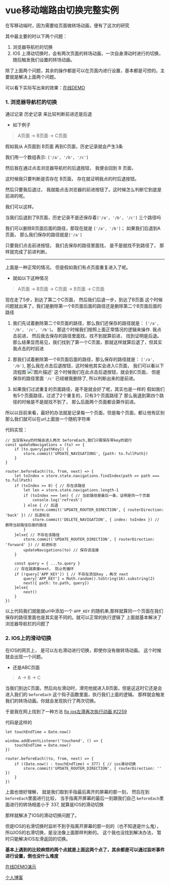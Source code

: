 # vue移动端路由切换完整实例

在写移动端时，因为需要给页面做转场动画，便有了这次的研究

其中最主要的时以下两个问题：

  1. 浏览器导航栏的切换
  2. IOS 上滑动切换时，会有两次页面的转场动画，一次自身滑动时进行的切换，随后触发我们设置的转场动画。

除了上面两个问题，其余的操作都是可以在页面内进行设置，基本都是可控的。主要就是解决上面两个问题。

可以看下实际写出来的效果：[在线DEMO](http://dzblog.cn/cases/vue-transition-router/index.html)


### 1. 浏览器导航栏的切换
通过记录 历史记录 来比较判断前进还是后退

* 如下例子

> A页面 -> B页面 -> C页面
  
假如我从 A页面到 B页面 再到C页面，历史记录就会产生3条

我们用一个数组表示: `['/a', '/b', '/c']`

然后我在通过点击浏览器导航栏的后退按钮， 我便会回到 B 页面， 

这时候我只要判断是否存在 B页面， 存在就证明我点的时后退按钮。

然后只要我后退过， 我就能点击浏览器的前进按钮了。这时候怎么判断它到底是前进的呢。

我们可以这样。

当我们后退到了B页面，历史记录不是还保存着`['/a', '/b', '/c']` 三个路径吗

我们可以删除B页面后面的路径，那现在就是 `['/a', '/b']`；
如果我们后退到A页面， 那么我们保存的路径就是`['/a']`

只要我们点击前进按钮， 我们去保存的路径里面找， 是不是就找不到路径了， 那样就完成了前进判断。


---
上面是一种正常的情况。
但是假如我们有点页面重复进入了呢。

 * 就如以下这种情况
 
> A页面 -> B页面 -> C页面 -> B页面 -> C页面

现在走了5步，到达了第二个C页面， 然后我们后退一步，到达了B页面
这个时候问题就出来了，我们是删除第一个B页面后面的路径还是删除第二个B页面后面的路径

1. 我们先试着删除第二个B页面的路径，那么我们还保存的路径就是： `['/a', '/b', '/c', '/b']`。
    那这个时候我们按照上面正常情况的逻辑来操作.
    我点击前进， 然后我去保存的路径里面找，找不到就算前进， 找到证明是后退。
    那么结果显而易见，我们找到了第一个C页面，那就这样就算后退了，但其实我点击的时前进

2. 那我们试着删除第一个B页面后面的路径，那么保存的路径就是： `['/a', '/b']`,
    那么我在点击后退按钮，这时候他其实会进入C页面， 我们可以看以下流程图
!['图片描述'](http://dzblog.cn/images/md/07699fa8d1013.png)
    这个时候我们在此点击后退按钮，就会到C页面， 但是保存的路径里面 `'/c'` 已经被我删除了, 所以判断出来的是前进。

3. 如果我们过滤重复的页面路径，是不是就会好了呢，其实也是一样的
    假如我们有5个页面路径，过滤了2个重复的，只有3个页面路径了
    那么我退到第四个路径的时候是不是就找不到了， 那么后面两个页面都会算作前进。


所以以目前来看，最好的办法就是记录每一个页面，但是每个页面，都让他有区别
那么我们就可以在url上面放一个随机字符串

代码实现： 

```
// 当没有key的时候会进入两次 beforeEach,我们只需保存带key的就行
const updateNavigations = (to) => {
    if (to.query[pathKey]) {
        store.commit('UPDATE_NAVIGATIONS', {path: to.fullPath})
    }
}

router.beforeEach((to, from, next) => {
    let toIndex = store.state.navigations.findIndex(path => path === to.fullPath)
    if (toIndex >= 0) { // 存在该路径
        let len = store.state.navigations.length-1
        if (toIndex === len) { // 当前路径是最后一条，证明是同一个页面
            console.log('refresh') 
        } else { // 后退
            store.commit('UPDATE_ROUTER_DIRECTION', { routerDirection: 'back' }) // 后退标志
            store.commit('DELETE_NAVIGATION', { index: toIndex }) // 删除当前路径后面的路径
        }
    }else{ // 不存在该路径
        store.commit('UPDATE_ROUTER_DIRECTION', { routerDirection: 'forward' }) // 前进标志
        updateNavigations(to) // 保存该连接
    }

    const query = { ...to.query }
    // 存在就直接next， 防止死循环
    if (!query['APP_KEY']) { // 不存在添加key ，再次 next
        query['APP_KEY'] = Math.random().toString(16).substring(2)
        next({ path: to.path, query})
    }else{
        next()
    }
})
```

以上代码我们就能就url中添加一个 `APP_KEY` 的随机串,那样就算同一个页面在我们保存的路径里面也是其实是不同的。就可以正常的执行逻辑了
上面就基本解决了浏览器导航栏的问题了


### 2. IOS上的滑动切换
在IOS的网页上， 是可以左右滑动进行切换，即使你没有做转场动画。
这个时候就会出现一个问题。

* 还是ABC页面

>  A -> B -> C

当我们到达C页面，然后向左滑动时，滑完他就进入B页面，但是这这时它还是会进入我们的 `beforeEach` 这个钩子函数里面，执行我们上面的逻辑。
那样就会触发我们的转场动画。你就会发现执行了两次切换。

于是我在网上找到了一种方法 [fix ios左滑再次执行动画 #2259](https://github.com/airyland/vux/pull/2259)

代码是这样的

```
let touchEndTime = Date.now()

window.addEventListener('touchend', () => {
    touchEndTime = Date.now()
})

router.beforeEach((to, from, next) => {
    if ((Date.now() - touchEndTime) < 377) { // ios滑动切换
        store.commit('UPDATE_ROUTER_DIRECTION', { routerDirection: '' })
    }
})

```
上面也很好理解， 就是我们取到手指最后离开的屏幕的那一刻， 然后在到 `beforeEach`里面进行比较， 
当手指离开屏幕的最后一刻跟我们自己 `beforeEach`里面进行的转场相差小于 337, 就算是IOS的滑动切换

那样就解决了IOS的滑动切换问题了。

但是IOS的右滑切换时监听不到手指离开屏幕的那一刻的（也不知道是什么鬼）， 所以IOS的右滑切换，是没法像上面那样判断的。
这个我也没找到解决办法， 暂时只能解决IOS左滑返回的切换。


**基本上遇到的比较麻烦的两个点就是上面这两个点了，其余都是可以通过监听事件进行设置，倒也没什么难度**

[在线DEMO演示](http://dzblog.cn/cases/vue-transition-router/index.html)

[个人博客](http://dzblog.cn/)




